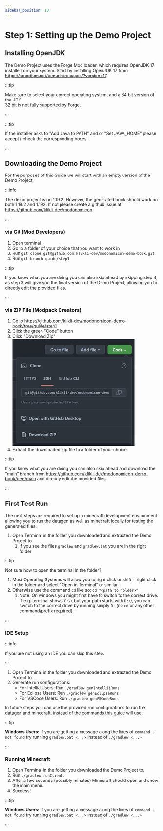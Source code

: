```yaml
---
sidebar_position: 10
---
```


# Step 1: Setting up the Demo Project

## Installing OpenJDK 

The Demo Project uses the Forge Mod loader, which requires OpenJDK 17 installed on your system.
Start by installing OpenJDK 17 from https://adoptium.net/temurin/releases/?version=17.

:::tip

Make sure to select your correct operating system, and a 64 bit version of the JDK.  
32 bit is not fully supported by Forge.

::: 

:::tip

If the installer asks to "Add Java to PATH" and or "Set JAVA_HOME" please accept / check the corresponding boxes.

::: 

## Downloading the Demo Project

For the purposes of this Guide we will start with an empty version of the Demo Project.

:::info

The demo project is on 1.19.2. However, the generated book should work on both 1.18.2 and 1.192. If not please create a github issue at https://github.com/klikli-dev/modonomicon.

:::

### via Git (Mod Developers)

1. Open terminal
2. Go to a folder of your choice that you want to work in 
3. Run `git clone git@github.com:klikli-dev/modonomicon-demo-book.git` 
4. Run `git branch guide/step1`

:::tip

If you know what you are doing you can also skip ahead by skipping step 4, as step 3 will give you the final version of the Demo Project, allowing you to directly edit the provided files.

::: 


### via ZIP File (Modpack Creators)

1. Go to https://github.com/klikli-dev/modonomicon-demo-book/tree/guide/step1 
2. Click the green "Code" button
3. Click "Download Zip"   
   ![Download Zip](/img/docs/getting-started/step1-download-zip.png)
4. Extract the downloaded zip file to a folder of your choice.

:::tip

If you know what you are doing you can also skip ahead and download the "main" branch from https://github.com/klikli-dev/modonomicon-demo-book/tree/main and directly edit the provided files.

::: 

## First Test Run

The next steps are required to set up a minecraft development environment allowing you to run the datagen as well as minecraft locally for testing the generated files.

1. Open Terminal in the folder you downloaded and extracted the Demo Project to
   1. If you see the files `gradlew` and `gradlew.bat` you are in the right folder

:::tip

Not sure how to open the terminal in the folder? 
1. Most Operating Systems will allow you to right click or shift + right click in the folder and select "Open in Terminal" or similar.
2. Otherwise use the command `cd` like so: `cd "<path to folder>"`
   1. Note: On windows you might first have to switch to the correct drive. If e.g. terminal shows `C:\\` but your path starts with `D:\\` you can switch to the correct drive by running simply `D:` (no `cd` or any other command/prefix required)

::: 

### IDE Setup 

:::info

If you are not using an IDE you can skip this step.

:::

1. Open Terminal in the folder you downloaded and extracted the Demo Project to
2. Generate run configurations:
   - For IntelliJ Users: Run `./gradlew genIntellijRuns` 
   - For Eclipse Users: Run `./gradlew genEclipseRuns`
   - For VSCode Users: Run `./gradlew genVSCodeRuns`

In future steps you can use the provided run configurations to run the datagen and minecraft, instead of the commands this guide will use.

:::tip 

**Windows Users:** If you are getting a message along the lines of `command . not found` try running `gradlew.bat <...>` instead of `./gradlew <...>`

:::

### Running Minecraft

1. Open Terminal in the folder you downloaded the Demo Project to.
2. Run `./gradlew runClient`.
3. After a few seconds (possibly minutes) Minecraft should open and show the main menu.   
4. Success!

:::tip 

**Windows Users:** If you are getting a message along the lines of `command . not found` try running `gradlew.bat <...>` instead of `./gradlew <...>`

:::